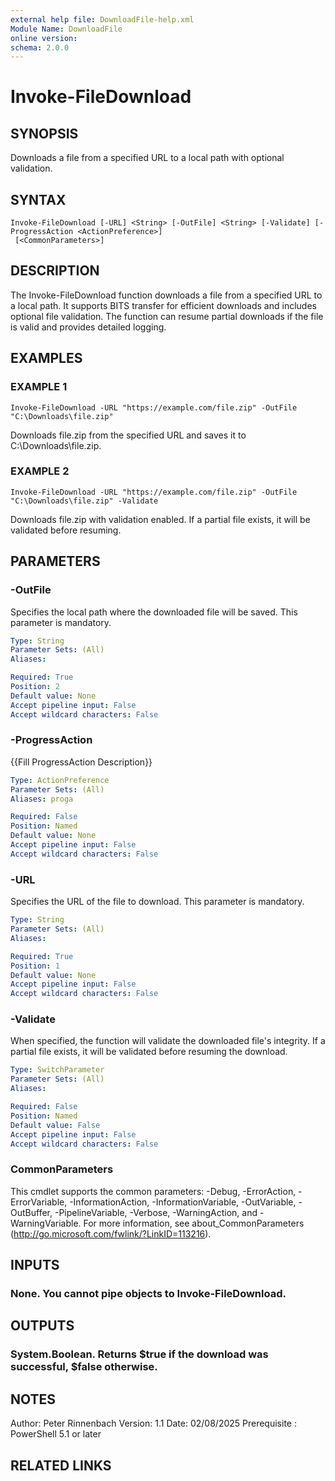 ```yaml
---
external help file: DownloadFile-help.xml
Module Name: DownloadFile
online version:
schema: 2.0.0
---
```


# Invoke-FileDownload

## SYNOPSIS
Downloads a file from a specified URL to a local path with optional validation.

## SYNTAX

```
Invoke-FileDownload [-URL] <String> [-OutFile] <String> [-Validate] [-ProgressAction <ActionPreference>]
 [<CommonParameters>]
```

## DESCRIPTION
The Invoke-FileDownload function downloads a file from a specified URL to a local path. 
It supports BITS transfer for efficient downloads and includes optional file validation.
The function can resume partial downloads if the file is valid and provides detailed logging.

## EXAMPLES

### EXAMPLE 1
```
Invoke-FileDownload -URL "https://example.com/file.zip" -OutFile "C:\Downloads\file.zip"
```

Downloads file.zip from the specified URL and saves it to C:\Downloads\file.zip.

### EXAMPLE 2
```
Invoke-FileDownload -URL "https://example.com/file.zip" -OutFile "C:\Downloads\file.zip" -Validate
```

Downloads file.zip with validation enabled.
If a partial file exists, it will be validated before resuming.

## PARAMETERS

### -OutFile
Specifies the local path where the downloaded file will be saved.
This parameter is mandatory.

```yaml
Type: String
Parameter Sets: (All)
Aliases:

Required: True
Position: 2
Default value: None
Accept pipeline input: False
Accept wildcard characters: False
```

### -ProgressAction
{{Fill ProgressAction Description}}

```yaml
Type: ActionPreference
Parameter Sets: (All)
Aliases: proga

Required: False
Position: Named
Default value: None
Accept pipeline input: False
Accept wildcard characters: False
```

### -URL
Specifies the URL of the file to download.
This parameter is mandatory.

```yaml
Type: String
Parameter Sets: (All)
Aliases:

Required: True
Position: 1
Default value: None
Accept pipeline input: False
Accept wildcard characters: False
```

### -Validate
When specified, the function will validate the downloaded file's integrity.
If a partial file exists, it will be validated before resuming the download.

```yaml
Type: SwitchParameter
Parameter Sets: (All)
Aliases:

Required: False
Position: Named
Default value: False
Accept pipeline input: False
Accept wildcard characters: False
```

### CommonParameters
This cmdlet supports the common parameters: -Debug, -ErrorAction, -ErrorVariable, -InformationAction, -InformationVariable, -OutVariable, -OutBuffer, -PipelineVariable, -Verbose, -WarningAction, and -WarningVariable.
For more information, see about_CommonParameters (http://go.microsoft.com/fwlink/?LinkID=113216).

## INPUTS

### None. You cannot pipe objects to Invoke-FileDownload.
## OUTPUTS

### System.Boolean. Returns $true if the download was successful, $false otherwise.
## NOTES
Author: Peter Rinnenbach
Version: 1.1
Date: 02/08/2025
Prerequisite : PowerShell 5.1 or later

## RELATED LINKS
